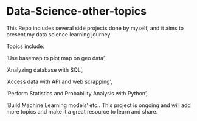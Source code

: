# Data-Science-other-topics

This Repo includes several side projects done by myself, and it aims to present my data science learning journey.

Topics include:

‘Use basemap to plot map on geo data’, 

‘Analyzing database with SQL’, 

‘Access data with API and web scrapping’, 

‘Perform Statistics and Probability Analysis with Python’, 

‘Build Machine Learning models’ etc.. This project is ongoing and will add more topics and make it a great resource to learn and share.

